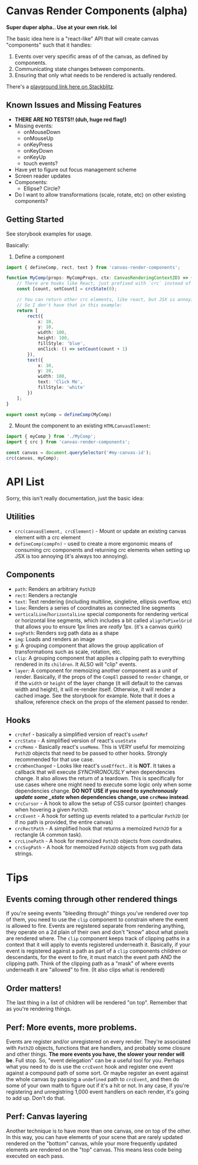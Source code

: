 # Canvas Render Components (alpha)

**Super duper alpha.. Use at your own risk. lol**

The basic idea here is a "react-like" API that will create canvas "components" such that it handles:

1. Events over very specific areas of of the canvas, as defined by components.
2. Communicating state changes between components.
3. Ensuring that only what needs to be rendered is actually rendered.

There's a [playground link here on Stackblitz](https://stackblitz.com/fork/canvas-render-components).

## Known Issues and Missing Features

- **THERE ARE NO TESTS!! (duh, huge red flag!)**
- Missing events:
  - onMouseDown
  - onMouseUp
  - onKeyPress
  - onKeyDown
  - onKeyUp
  - touch events?
- Have yet to figure out focus management scheme
- Screen reader updates
- Components:
  - Ellipse? Circle?
- Do I want to allow transformations (scale, rotate, etc) on other existing components?

## Getting Started

See storybook examples for usage.

Basically:

1. Define a component

```ts
import { defineComp, rect, text } from 'canvas-render-components';

function MyComp(props: MyCompProps, ctx: CanvasRenderingContext2D) => {
    // There are hooks like React, just prefixed with `crc` instead of use:
    const [count, setCount] = crcState(0);

    // You can return other crc elements, like react, but JSX is annoying to hook up
    // So I don't have that in this example:
    return [
        rect({
            x: 10,
            y: 10,
            width: 100,
            height: 100,
            fillStyle: 'blue',
            onClick: () => setCount(count + 1)
        }),
        text({
            x: 10,
            y: 10,
            width: 100,
            text: 'Click Me',
            fillStyle: 'white'
        })
    ];
}

export const myComp = defineComp(MyComp)
```

2. Mount the component to an existing `HTMLCanvasElement`:

```ts
import { myComp } from './MyComp';
import { crc } from 'canvas-render-components';

const canvas = document.querySelector('#my-canvas-id');
crc(canvas, myComp);
```

# API List

Sorry, this isn't really documentation, just the basic idea:

## Utilities

- `crc(canvasElement, crcElement)` - Mount or update an existing canvas element with a crc element
- `defineComp(compFn)` - used to create a more ergonomic means of consuming crc components and returning crc elements when setting up JSX is too annoying (it's always too annoying).

## Components

- `path`: Renders an arbitrary `Path2D`
- `rect`: Renders a rectangle
- `text`: Text rendering (including multiline, singleline, ellipsis overflow, etc)
- `line`: Renders a series of coordinates as connected line segments
- `verticalLine`/`horizontalLine` special components for rendering vertical or horizontal line segments, which includes a bit called `alignToPixelGrid` that allows you to ensure 1px lines are _really_ 1px. (it's a canvas quirk)
- `svgPath`: Renders svg path data as a shape
- `img`: Loads and renders an image
- `g`: A grouping component that allows the group application of transformations such as scale, rotation, etc.
- `clip`: A grouping component that applies a clipping path to everything rendered in its `children`. It ALSO will "clip" events.
- `layer`: A component for memoizing another component as a unit of render. Basically, if the props of the `CompEl` passed to `render` change, or if the `width` or `height` of the layer change (it will default to the canvas width and height), it will re-render itself. Otherwise, it will render a cached image. See the storybook for example. Note that it does a shallow, reference check on the props of the element passed to render.

## Hooks

- `crcRef` - basically a simplified version of react's `useRef`
- `crcState` - A simplified version of react's `useState`
- `crcMemo` - Basically react's `useMemo`. This is VERY useful for memoizing `Path2D` objects that need to be passed to other hooks. Strongly recommended for that use case.
- `crcWhenChanged` - Looks like react's `useEffect`.. it is **NOT**. It takes a callback that will execute _SYNCHRONOUSLY_ when dependencies change. It also allows the return of a teardown. This is specifically for use cases where one might need to execute some logic only when some dependencies change. **DO NOT USE if you need to _synchronously update some \_state_ when dependencies change, use `crcMemo` instead**.
- `crcCursor` - A hook to allow the setup of CSS cursor (pointer) changes when hovering a given `Path2D`.
- `crcEvent` - A hook for setting up events related to a particular `Path2D` (or if no path is provided, the entire canvas)
- `crcRectPath` - A simplified hook that returns a memoized `Path2D` for a rectangle (A common task).
- `crcLinePath` - A hook for memoized `Path2D` objects from coordinates.
- `crcSvgPath` - A hook for memoized `Path2D` objects from svg path data strings.

# Tips

## Events coming through other rendered things

If you're seeing events "bleeding through" things you've rendered over top of them, you need to use the `clip` component to constrain where the event is allowed to fire. Events are registered separate from rendering anything, they operate on a 2d plain of their own and don't "know" about what pixels are rendered where. The `clip` component keeps track of clipping paths in a context that it will apply to events registered underneath it. Basically, if your event is registered against a path as part of a `clip` components children or descendants, for the event to fire, it must match the event path AND the clipping path. Think of the clipping path as a "mask" of where events underneath it are "allowed" to fire. (It also clips what is rendered)

## Order matters!

The last thing in a list of children will be rendered "on top". Remember that as you're rendering things.

## Perf: More events, more problems.

Events are register and/or unregistered on every render. They're associated with `Path2D` objects, functions that are handlers, and probably some closure and other things. **The more events you have, the slower your render will be**. Full stop. So, "event delegation" can be a useful tool for you. Perhaps what you need to do is use the `crcEvent` hook and register one event against a compound path of some sort. Or maybe register an event against the whole canvas by passing a `undefined` path to `crcEvent`, and then do some of your own math to figure out if it's a hit or not. In any case, if you're registering and unregistring 1,000 event handlers on each render, it's going to add up. Don't do that.

## Perf: Canvas layering

Another technique is to have more than one canvas, one on top of the other. In this way, you can have elements of your scene that are rarely updated rendered on the "bottom" canvas, while your more frequently updated elements are rendered on the "top" canvas. This means less code being executed on each pass.
